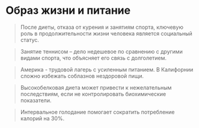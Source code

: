 # Образ жизни и питание

> После диеты, отказа от курения и занятиям спорта, ключевую роль в продолжительности жизни человека является социальный статус.

> Занятие теннисом – дело недешевое по сравнению с другими видами спорта, что объясняет его связь с долголетием.

> Америка - трудовой лагерь с усиленным питанием. В Калифорнии сложно избежать соблазнов нездоровой пищи.

> Высокобелковая диета может привести к нежелательным последствиям, если не контролировать биохимические показатели.

> Интервальное голодание помогает сократить потребление калорий на 30%.